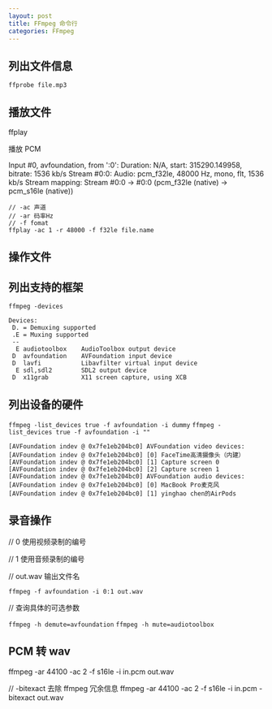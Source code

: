 ```yaml
---
layout: post
title: FFmpeg 命令行
categories: FFmpeg
---
```




## 列出文件信息

`ffprobe file.mp3`


## 播放文件

ffplay

播放 PCM

Input #0, avfoundation, from ':0':
  Duration: N/A, start: 315290.149958, bitrate: 1536 kb/s
  Stream #0:0: Audio: pcm_f32le, 48000 Hz, mono, flt, 1536 kb/s
Stream mapping:
  Stream #0:0 -> #0:0 (pcm_f32le (native) -> pcm_s16le (native))

```
// -ac 声道 
// -ar 码率Hz
// -f fomat
ffplay -ac 1 -r 48000 -f f32le file.name
```

## 操作文件

## 列出支持的框架

`ffmpeg -devices`

```
Devices:
 D. = Demuxing supported
 .E = Muxing supported
 --
  E audiotoolbox    AudioToolbox output device
 D  avfoundation    AVFoundation input device
 D  lavfi           Libavfilter virtual input device
  E sdl,sdl2        SDL2 output device
 D  x11grab         X11 screen capture, using XCB
```

## 列出设备的硬件

`ffmpeg -list_devices true -f avfoundation -i dummy`
`ffmpeg -list_devices true -f avfoundation -i ""`

```
[AVFoundation indev @ 0x7fe1eb204bc0] AVFoundation video devices:
[AVFoundation indev @ 0x7fe1eb204bc0] [0] FaceTime高清摄像头（内建）
[AVFoundation indev @ 0x7fe1eb204bc0] [1] Capture screen 0
[AVFoundation indev @ 0x7fe1eb204bc0] [2] Capture screen 1
[AVFoundation indev @ 0x7fe1eb204bc0] AVFoundation audio devices:
[AVFoundation indev @ 0x7fe1eb204bc0] [0] MacBook Pro麦克风
[AVFoundation indev @ 0x7fe1eb204bc0] [1] yinghao chen的AirPods
```

## 录音操作

// 0 使用视频录制的编号

// 1 使用音频录制的编号

// out.wav 输出文件名

`ffmpeg -f avfoundation -i 0:1 out.wav`


// 查询具体的可选参数

`ffmpeg -h demute=avfoundation`
`ffmpeg -h mute=audiotoolbox  `




## PCM 转 wav

ffmpeg -ar 44100 -ac 2 -f s16le -i in.pcm out.wav

// -bitexact 去除 ffmpeg 冗余信息
ffmpeg -ar 44100 -ac 2 -f s16le -i in.pcm -bitexact out.wav